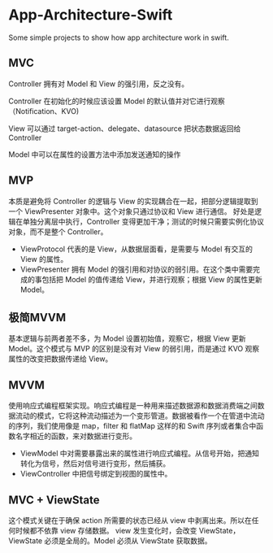 # App-Architecture-Swift
Some simple projects to show how app architecture work in swift.

## MVC

Controller 拥有对 Model 和 View 的强引用，反之没有。

Controller 在初始化的时候应该设置 Model 的默认值并对它进行观察（Notification、KVO)

View 可以通过 target-action、delegate、datasource 把状态数据返回给 Controller

Model 中可以在属性的设置方法中添加发送通知的操作

## MVP
本质是避免将 Controller 的逻辑与 View 的实现耦合在一起，把部分逻辑提取到一个 ViewPresenter 对象中。这个对象只通过协议和 View 进行通信。
好处是逻辑在单独分离层中执行，Controller 变得更加干净；测试的时候只需要实例化协议对象，而不是整个 Controller。
* ViewProtocol 代表的是 View，从数据层面看，是需要与 Model 有交互的 View 的属性。
* ViewPresenter 拥有 Model 的强引用和对协议的弱引用。在这个类中需要完成的事包括把 Model 的值传递给 View，并进行观察；根据 View 的属性更新 Model。
## 极简MVVM
基本逻辑与前两者差不多，为 Model 设置初始值，观察它，根据 View 更新 Model。这个模式与 MVP 的区别是没有对 View 的弱引用，而是通过 KVO 观察属性的改变把数据传递给 View。
## MVVM
使用响应式编程框架实现。响应式编程是一种用来描述数据源和数据消费端之间数据流动的模式，它将这种流动描述为一个变形管道。数据被看作一个在管道中流动的序列，我们使用像是 map，filter 和 flatMap 这样的和 Swift 序列或者集合中函数名字相近的函数，来对数据进行变形。
* ViewModel 中对需要暴露出来的属性进行响应式编程。从信号开始，把通知转化为信号，然后对信号进行变形，然后捕获。
* ViewController 中把信号绑定到视图的属性中。
## MVC + ViewState
这个模式关键在于确保 action 所需要的状态已经从 view 中剥离出来。所以在任何时候都不依靠 view 存储数据。 view 发生变化时，会改变 ViewState，ViewState 必须是全局的。Model 必须从 ViewState 获取数据。
